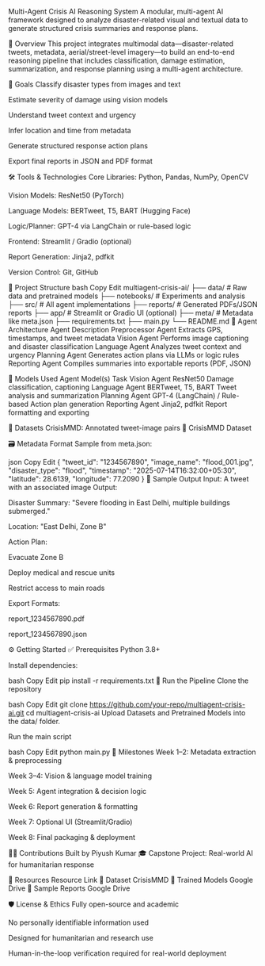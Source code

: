  Multi-Agent Crisis AI Reasoning System
A modular, multi-agent AI framework designed to analyze disaster-related visual and textual data to generate structured crisis summaries and response plans.

📌 Overview
This project integrates multimodal data—disaster-related tweets, metadata, aerial/street-level imagery—to build an end-to-end reasoning pipeline that includes classification, damage estimation, summarization, and response planning using a multi-agent architecture.

🎯 Goals
Classify disaster types from images and text

Estimate severity of damage using vision models

Understand tweet context and urgency

Infer location and time from metadata

Generate structured response action plans

Export final reports in JSON and PDF format

🛠️ Tools & Technologies
Core Libraries: Python, Pandas, NumPy, OpenCV

Vision Models: ResNet50 (PyTorch)

Language Models: BERTweet, T5, BART (Hugging Face)

Logic/Planner: GPT-4 via LangChain or rule-based logic

Frontend: Streamlit / Gradio (optional)

Report Generation: Jinja2, pdfkit

Version Control: Git, GitHub

🧱 Project Structure
bash
Copy
Edit
multiagent-crisis-ai/
├── data/              # Raw data and pretrained models
├── notebooks/         # Experiments and analysis
├── src/               # All agent implementations
├── reports/           # Generated PDFs/JSON reports
├── app/               # Streamlit or Gradio UI (optional)
├── meta/              # Metadata like meta.json
├── requirements.txt
├── main.py
└── README.md
🧩 Agent Architecture
Agent	Description
Preprocessor Agent	Extracts GPS, timestamps, and tweet metadata
Vision Agent	Performs image captioning and disaster classification
Language Agent	Analyzes tweet context and urgency
Planning Agent	Generates action plans via LLMs or logic rules
Reporting Agent	Compiles summaries into exportable reports (PDF, JSON)

🤖 Models Used
Agent	Model(s)	Task
Vision Agent	ResNet50	Damage classification, captioning
Language Agent	BERTweet, T5, BART	Tweet analysis and summarization
Planning Agent	GPT-4 (LangChain) / Rule-based	Action plan generation
Reporting Agent	Jinja2, pdfkit	Report formatting and exporting

📁 Datasets
CrisisMMD: Annotated tweet-image pairs
🔗 CrisisMMD Dataset

🗃️ Metadata Format
Sample from meta.json:

json
Copy
Edit
{
  "tweet_id": "1234567890",
  "image_name": "flood_001.jpg",
  "disaster_type": "flood",
  "timestamp": "2025-07-14T16:32:00+05:30",
  "latitude": 28.6139,
  "longitude": 77.2090
}
🧪 Sample Output
Input: A tweet with an associated image
Output:

Disaster Summary: "Severe flooding in East Delhi, multiple buildings submerged."

Location: "East Delhi, Zone B"

Action Plan:

Evacuate Zone B

Deploy medical and rescue units

Restrict access to main roads

Export Formats:

report_1234567890.pdf

report_1234567890.json

⚙️ Getting Started
✅ Prerequisites
Python 3.8+

Install dependencies:

bash
Copy
Edit
pip install -r requirements.txt
🚀 Run the Pipeline
Clone the repository

bash
Copy
Edit
git clone https://github.com/your-repo/multiagent-crisis-ai.git
cd multiagent-crisis-ai
Upload Datasets and Pretrained Models into the data/ folder.

Run the main script

bash
Copy
Edit
python main.py
📍 Milestones
Week 1–2: Metadata extraction & preprocessing

Week 3–4: Vision & language model training

Week 5: Agent integration & decision logic

Week 6: Report generation & formatting

Week 7: Optional UI (Streamlit/Gradio)

Week 8: Final packaging & deployment

🧑‍💻 Contributions
Built by Piyush Kumar
🎓 Capstone Project: Real-world AI for humanitarian response

🔗 Resources
Resource	Link
📂 Dataset	CrisisMMD
🧠 Trained Models	Google Drive
📄 Sample Reports	Google Drive


🛡️ License & Ethics
Fully open-source and academic

No personally identifiable information used

Designed for humanitarian and research use

Human-in-the-loop verification required for real-world deployment